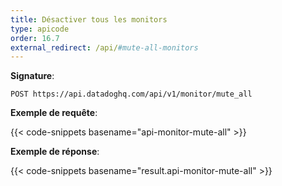 ```yaml
---
title: Désactiver tous les monitors
type: apicode
order: 16.7
external_redirect: /api/#mute-all-monitors
---
```


**Signature**:

`POST https://api.datadoghq.com/api/v1/monitor/mute_all`

**Exemple de requête**:

{{< code-snippets basename="api-monitor-mute-all" >}}

**Exemple de réponse**:

{{< code-snippets basename="result.api-monitor-mute-all" >}}

